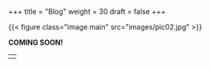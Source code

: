+++
title = "Blog"
weight = 30
draft = false
+++

{{< figure class="image main" src="images/pic02.jpg" >}}

**COMING SOON!**

<table>
<tr><td class="icons"><a href="/#work"><i class="far fa-arrow-alt-circle-left fa-lg"></i></a><i class="icons"><a href="/"><i class="far fa-times-circle fa-lg"></i></a><a href="/#contact"><i class="far fa-arrow-alt-circle-right fa-lg"></i></a></td></tr>
</table>
